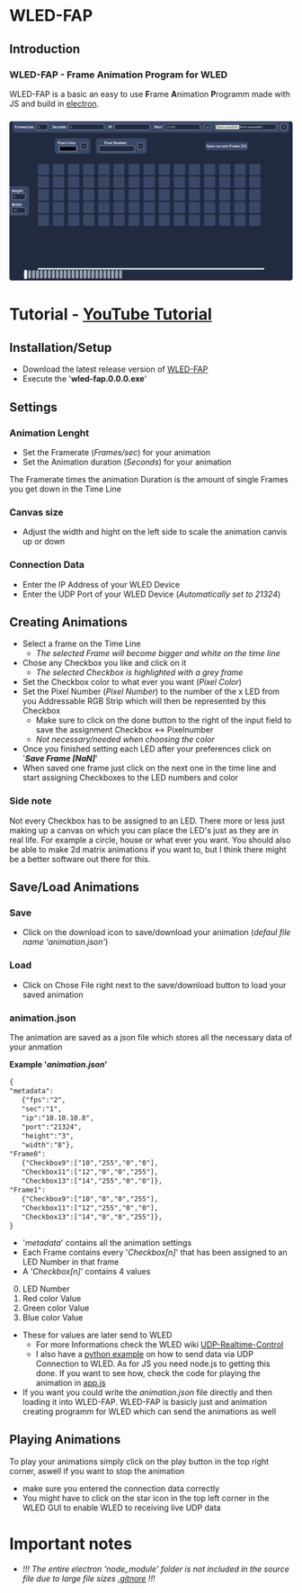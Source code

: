 # WLED-FAP

## Introduction
### WLED-FAP - Frame Animation Program for WLED

WLED-FAP is a basic an easy to use **F**rame **A**nimation **P**rogramm made with JS and build in [electron](https://github.com/electron/).

### ![WLED-FAP UI](img/WLED-FAPUI.png)

# Tutorial - [YouTube Tutorial](https://youtu.be/ivSfaMmUXWA)
## Installation/Setup
- Download the latest release version of [WLED-FAP](https://github.com/RolandDaum/WLED-FAP/releases)
- Execute the '**wled-fap.0.0.0.exe**'

## Settings
### Animation Lenght
- Set the Framerate (*Frames/sec*) for your animation
- Set the Animation duration (*Seconds*) for your animation

The Framerate times the animation Duration is the amount of single Frames you get down in the Time Line

### Canvas size
- Adjust the width and hight on the left side to scale the animation canvis up or down 

### Connection Data
- Enter the IP Address of your WLED Device
- Enter the UDP Port of your WLED Device (*Automatically set to 21324*)

## Creating Animations
- Select a frame on the Time Line
  - *The selected Frame will become bigger and white on the time line*
- Chose any Checkbox you like and click on it
  - *The selected Checkbox is highlighted with a grey frame*
- Set the Checkbox color to what ever you want (*Pixel Color*)
- Set the Pixel Number (*Pixel Number*) to the number of the x LED from you Addressable RGB Strip which will then be represented by this Checkbox
  - Make sure to click on the done button to the right of the input field to save the assignment Checkbox <-> Pixelnumber
  - *Not necessary/needed when choosing the color*
- Once you finished setting each LED after your preferences click on '**_Save Frame [NaN]_**'
- When saved one frame just click on the next one in the time line and start assigning Checkboxes to the LED numbers and color
### Side note
Not every Checkbox has to be assigned to an LED. There more or less just making up a canvas on which you can place the LED's just as they are in real life. For example a circle, house or what ever you want. You should also be able to make 2d matrix animations if you want to, but I think there might be a better software out there for this.

## Save/Load Animations
### Save
- Click on the download icon to save/download your animation (*defaul file name 'animation.json'*)
### Load
- Click on Chose File right next to the save/download button to load your saved animation
### animation.json
The animation are saved as a json file which stores all the necessary data of your anmation

**Example '*animation.json*'**
```
{
"metadata":
   {"fps":"2",
   "sec":"1",
   "ip":"10.10.10.8",
   "port":"21324",
   "height":"3",
   "width":"8"},
"Frame0":
   {"Checkbox9":["10","255","0","0"],
   "Checkbox11":["12","0","0","255"],
   "Checkbox13":["14","255","0","0"]},
"Frame1":
   {"Checkbox9":["10","0","0","255"],
   "Checkbox11":["12","255","0","0"],
   "Checkbox13":["14","0","0","255"]},
}
```
- '*metadata*' contains all the animation settings
- Each Frame contains every '*Checkbox[n]*' that has been assigned to an LED Number in that frame
- A '*Checkbox[n]*' contains 4 values
0. LED Number
1. Red color Value
2. Green color Value
3. Blue color Value
- These for values are later send to WLED
  - For more Informations check the WLED wiki [UDP-Realtime-Control](https://github.com/Aircoookie/WLED/wiki/UDP-Realtime-Control)
  - I also have a [python example](https://github.com/RolandDaum/WLED-UDP-Realtime-Controll-Python-JavaScript/blob/master/WLEDUDP.py) on how to send data via UDP Connection to WLED. As for JS you need node.js to getting this done. If you want to see how, check the code for playing the animation in [app.js]([https://github.com/RolandDaum/WLED-FAP/blob/master/app.js#198](https://github.com/RolandDaum/WLED-FAP/blob/ed2616db4c4da2610cee7087b9aecbaa5126aaf9/app.js#L198))
- If you want you could write the *animation.json* file directly and then loading it into WLED-FAP. WLED-FAP is basicly just and animation creating programm for WLED which can send the animations as well
 
## Playing Animations
To play your animations simply click on the play button in the top right corner, aswell if you want to stop the animation
- make sure you entered the connection data correctly
- You might have to click on the star icon in the top left corner in the WLED GUI to enable WLED to receiving live UDP data

# Important notes
- *!!! The entire electron 'node_module' folder is not included in the source file due to large file sizes [.gitnore](https://github.com/RolandDaum/WLED-FAP/blob/master/.gitignore) !!!*
